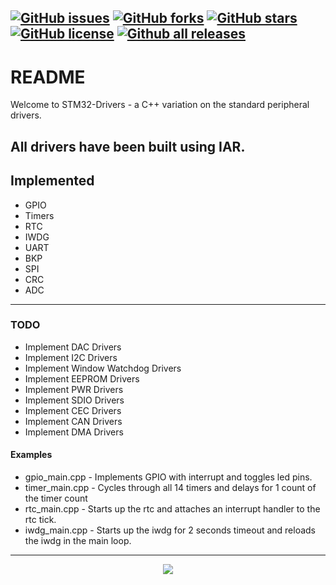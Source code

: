 [![GitHub issues](https://img.shields.io/github/issues/Gigaclank/STM-Drivers.svg?style=popout)](https://github.com/Gigaclank/STM-Drivers/issues)
[![GitHub forks](https://img.shields.io/github/forks/Gigaclank/STM-Drivers.svg?style=popout)](https://github.com/Gigaclank/STM-Drivers/network)
[![GitHub stars](https://img.shields.io/github/stars/Gigaclank/STM-Drivers.svg?style=popout)](https://github.com/Gigaclank/STM-Drivers/stargazers)
[![GitHub license](https://img.shields.io/github/license/Gigaclank/STM-Drivers.svg?style=popout)](https://github.com/Gigaclank/STM-Drivers/blob/master/LICENSE.txt)
[![Github all releases](https://img.shields.io/github/downloads/Gigaclank/STM-Drivers/total.svg)](https://github.com/Gigaclank/STM-Drivers)
---
# README #
Welcome to STM32-Drivers - a C++ variation on the standard peripheral drivers. 

All drivers have been built using IAR.
---
## Implemented ##
* GPIO
* Timers
* RTC
* IWDG
* UART
* BKP
* SPI
* CRC
* ADC

---
### TODO ###
* Implement DAC Drivers
* Implement I2C Drivers
* Implement Window Watchdog Drivers
* Implement EEPROM Drivers
* Implement PWR Drivers
* Implement SDIO Drivers
* Implement CEC Drivers
* Implement CAN Drivers
* Implement DMA Drivers

#### Examples ####
* gpio_main.cpp   - Implements GPIO with interrupt and toggles led pins.
* timer_main.cpp  - Cycles through all 14 timers and delays for 1 count of the timer count
* rtc_main.cpp    - Starts up the rtc and attaches an interrupt handler to the rtc tick.
* iwdg_main.cpp   - Starts up the iwdg for 2 seconds timeout and reloads the iwdg in the main loop.

---
<p align="center" z-index = "-1">
  <img src="https://avatars2.githubusercontent.com/u/12459794?s=200&v=4"/>
</p>